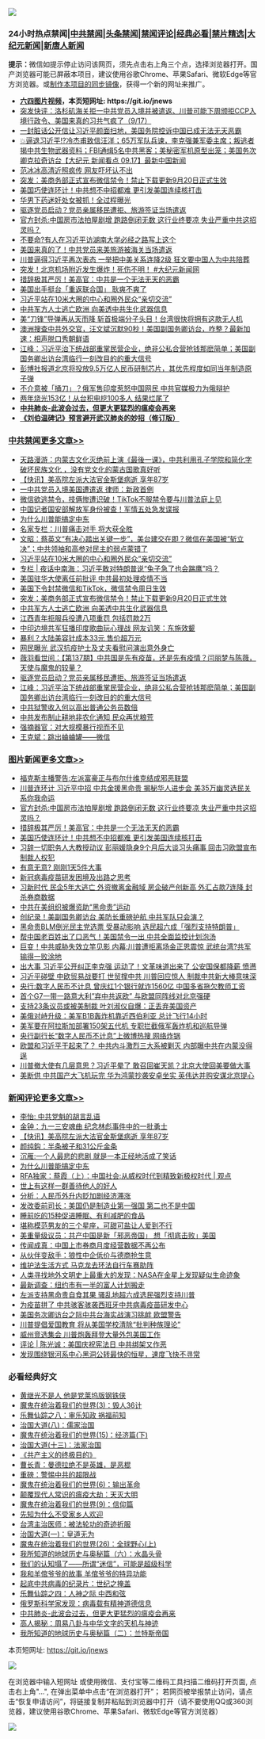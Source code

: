 ![](https://raw.githubusercontent.com/fqnews/bnews/master/64photo/fqnews-qr.jpg)

<div id="tt">
<h3>24小时热点禁闻|<a href="#%E4%B8%AD%E5%85%B1%E7%A6%81%E9%97%BB%E6%9B%B4%E5%A4%9A%E6%96%87%E7%AB%A0">中共禁闻</a>|<a href="#%E5%9B%BE%E7%89%87%E6%96%B0%E9%97%BB%E6%9B%B4%E5%A4%9A%E6%96%87%E7%AB%A0">头条禁闻</a>|<a href="#%E6%96%B0%E9%97%BB%E8%AF%84%E8%AE%BA%E6%9B%B4%E5%A4%9A%E6%96%87%E7%AB%A0">禁闻评论|<a href="#%E5%BF%85%E7%9C%8B%E7%BB%8F%E5%85%B8%E5%A5%BD%E6%96%87">经典必看|<a href="/video.md#%E7%A6%81%E7%89%87%E7%B2%BE%E9%80%89">禁片精选</a>|<a href="https://github.com/fqnews/djy/blob/master/gb/nf1351518.md#1">大纪元新闻</a>|<a href="https://github.com/fqnews/ntdtv/blob/master/gb/prog204.md#1">新唐人新闻</a></h3>
<div><b>提示：</b>微信如提示停止访问该网页，须先点击右上角三个点，选择浏览器打开。国产浏览器可能已屏蔽本项目，建议使用谷歌Chrome、苹果Safari、微软Edge等官方浏览器。或<a href="https://github.com/fqnews/bnews/blob/master/%E5%88%B6%E4%BD%9Cgit%E7%A6%81%E9%97%BB%E9%95%9C%E5%83%8F.md">制作本项目的同步镜像</a>，获得一个新的网址来推广。</div>
<ul>
<li><b><a href="http://d1.bdrive.tk/64.mp4" target="_blank">六四图片视频</a>，本页短网址: https://git.io/jnews</b></li>
<li><a href="/bannedvideo/20200918/1398605.md">突发快评：洛杉矶海关拒一中共党员入境并被遣返、川普可能下周颁拒CCP入境行政令、美国来真的习共气疯了（9/17）</a></li>
<li><a href="/bannedvideo/20200918/1398380.md">一封脏话公开信让习近平颜面扫地，美国务院控诉中国已成无法无天恶霸</a></li>
<li><a href="/bannedvideo/20200918/1398541.md">💥逼退习近平⁉️冷杰甫致信汪洋；65万军队兵谏，李克强兼军委主席；叛逃者揭中共生物武器资料；FBI通缉5名中共黑客；美秘密军机原型出笼；美国务次卿克拉奇访台【大纪元 新闻看点 09.17】最新中国新闻</a></li>
<li><a href="/yule/20200918/1398681.md">范冰冰高清近照疯传 网友吓坏认不出</a></li>
<li><a href="/cbnews/20200918/1398871.md">突发：美商务部正式宣布微信禁令！禁止下载更新9月20日正式生效</a></li>
<li><a href="/topimagenews/20200918/1398542.md">美国巧使连环计！中共想不中招都难 更引发美国连续核打击</a></li>
<li><a href="/baitai/20200918/1398555.md">华男下药迷奸处女被抓！全过程曝光</a></li>
<li><a href="/cbnews/20200918/1398637.md">驱逐党员启动？党员亲属移民遭拒、旅游签证当场遣返</a></li>
<li><a href="/topimagenews/20200918/1398855.md">官方封杀:中国房市法拍屋剧增 跑路倒闭无数 这行业终要凉 失业严重中共这招灵吗？</a></li>
<li><a href="/cnnews/20200919/1399016.md">不要命?有人在习近平访湖南大学必经之路写上这个</a></li>
<li><a href="/comments/20200918/1398846.md">美国来真的了！中共党员来美旅游被海关当场遣返</a></li>
<li><a href="/cnnews/20200918/1398928.md">川普逼得习近平再次表态 一举把中美关系连降2级 狂文要中国人为中共陪葬</a></li>
<li><a href="/bannedvideo/20200919/1399026.md">突发！北京机场附近发生爆炸！死伤不明！ #大纪元新闻网</a></li>
<li><a href="/topimagenews/20200918/1398671.md">措辞极其严厉！美高官：中共是一个无法无天的恶霸</a></li>
<li><a href="/cnnews/20200918/1398789.md">美国出手挺台「重返联合国」 耿爽不爽了</a></li>
<li><a href="/cbnews/20200919/1399072.md">习近平站在10米大圈的中心和圈外民众“亲切交流”</a></li>
<li><a href="/cbnews/20200918/1398753.md">中共军方人士逃亡欧洲 向美透中共生化武器信息</a></li>
<li><a href="/worldnews/20200918/1398720.md">美“刀锋”导弹再从天而降 斩首极端分子头目！台湾很快将拥有这款无人机</a></li>
<li><a href="/bannedvideo/20200918/1398592.md">澳洲搜查中共外交官，汪文斌沉默90秒！美国副国务卿访台，咋整？最新加速：相声脱口秀朝鲜语</a></li>
<li><a href="/cbnews/20200918/1398663.md">江峰：习近平治下统战部重掌民营企业，绝非公私合营抢钱那麽简单；美国副国务卿出访台湾临行一刻改目的的重大信号</a></li>
<li><a href="/headline/20200919/1398995.md">彭博社报道北京将投放9.5万亿人民币研制芯片，其优先程度如同当年制造原子弹</a></li>
<li><a href="/cnnews/20200918/1398578.md">不介意被「捅刀」？俄军售印度惹怒中国网民 中共官媒极力为俄辩护</a></li>
<li><a href="/cnnews/20200918/1398667.md">两年烧光153亿！从台积电挖100多人 结果烂尾了</a></li>
<li><b><a href="/comments/20200211/1275071.md" target="_blank">中共肺炎-此波会过去，但更大更猛烈的瘟疫会再来</a></b></li>
<li><b><a href="/comments/20200207/1272816.md" target="_blank">《刘伯温碑记》预言避开武汉肺炎的妙招（修订版）</a></b></li>
</ul>
</div>

<div class="catlist">
<h3><a href="/cbnews/" target="_blank">中共禁闻</a><span><a href="/cbnews/" target="_blank" rel="nofollow">更多文章>></a></span></h3>
<ul>
<li><a href="/cbnews/20200919/1399135.md" target="_blank">天路漫游：内蒙古文化灭绝前上演《最後一课》，中共利用孔子学院和简化字破坏民族文化 ，没有党文化的蒙古国歌真好听</a></li>
<li><a href="/comments/20200919/1399129.md" target="_blank">【快讯】美高院左派大法官金斯堡病逝 享年87岁</a></li>
<li><a href="/cbnews/20200919/1398956.md" target="_blank">一中共党员入境美国遭遣返 律师：新政首例</a></li>
<li><a href="/cbnews/20200919/1399011.md" target="_blank">微信欲逃禁令，技俩惨遭识破！TikTok不服禁令要与川普法庭上见</a></li>
<li><a href="/cbnews/20200919/1399073.md" target="_blank">中国记者国安部解放军身份被查！军情五处急发谍报</a></li>
<li><a href="/comments/20200919/1399079.md" target="_blank">为什么川普能搞定中东</a></li>
<li><a href="/cbnews/20200919/1399096.md" target="_blank">名家专栏：川普痛击对手 将大获全胜</a></li>
<li><a href="/cbnews/20200919/1399118.md" target="_blank">文昭：蔡英文“有决心踏出关键一步”，美台建交在即？微信在美国被“斩立决”；中共领袖和高参对民主的弱点蒙错了</a></li>
<li><a href="/cbnews/20200919/1399072.md" target="_blank">习近平站在10米大圈的中心和圈外民众“亲切交流”</a></li>
<li><a href="/cbnews/20200919/1399035.md" target="_blank">专栏 | 夜话中南海：习近平敢对特朗普说“兔子急了也会踹鹰”吗？</a></li>
<li><a href="/cbnews/20200919/1399028.md" target="_blank">美国驻华大使离任前批评 中共最初处理疫情不当</a></li>
<li><a href="/cbnews/20200918/1398952.md" target="_blank">美国下令封禁微信和TikTok，微信禁令周日生效</a></li>
<li><a href="/cbnews/20200918/1398871.md" target="_blank">突发：美商务部正式宣布微信禁令！禁止下载更新9月20日正式生效</a></li>
<li><a href="/cbnews/20200918/1398753.md" target="_blank">中共军方人士逃亡欧洲 向美透中共生化武器信息</a></li>
<li><a href="/cbnews/20200918/1398785.md" target="_blank">江西青年拒服兵役遭八项重罚 包括罚款2万</a></li>
<li><a href="/cbnews/20200918/1398736.md" target="_blank">中印边境共军狂播印度歌曲玩心理战 网友讥笑：东施效颦</a></li>
<li><a href="/cbnews/20200918/1398696.md" target="_blank">暴利？大陆美容针成本33元 售价超万元</a></li>
<li><a href="/cbnews/20200918/1398689.md" target="_blank">网民曝光 武汉抗疫护士及丈夫看慰问演出意外身亡</a></li>
<li><a href="/cbnews/20200918/1398684.md" target="_blank">薇羽看世间：【第137期】中共国是先有疫苗，还是先有疫情？闫丽梦与陈薇，天使与魔鬼的较量？</a></li>
<li><a href="/cbnews/20200918/1398637.md" target="_blank">驱逐党员启动？党员亲属移民遭拒、旅游签证当场遣返</a></li>
<li><a href="/cbnews/20200918/1398663.md" target="_blank">江峰：习近平治下统战部重掌民营企业，绝非公私合营抢钱那麽简单；美国副国务卿出访台湾临行一刻改目的的重大信号</a></li>
<li><a href="/cbnews/20200918/1398654.md" target="_blank">中共狱警收入何以高出普通公务员数倍</a></li>
<li><a href="/cbnews/20200918/1398593.md" target="_blank">中共发布制止耕地非农化通知 民众再忧粮荒</a></li>
<li><a href="/cbnews/20200918/1398564.md" target="_blank">强摘器官：对大规模暴行视而不见</a></li>
<li><a href="/cbnews/20200918/1398383.md" target="_blank">王克斌：跳出蛐蛐罐——微信</a></li>

</ul>
</div>
<div class="catlist">
<h3><a href="/topimagenews/" target="_blank">图片新闻</a><span><a href="/topimagenews/" target="_blank" rel="nofollow">更多文章>></a></span></h3>
<ul>
<li><a href="/topimagenews/20200919/1399027.md" target="_blank">福克斯主播警告:左派富豪正与布尔什维克结成邪恶联盟</a></li>
<li><a href="/topimagenews/20200919/1398980.md" target="_blank">川普连环计 习近平中招 中共金援黑命贵 揭秘华人进步会 美35万幽灵选民关系你我命运</a></li>
<li><a href="/topimagenews/20200918/1398855.md" target="_blank">官方封杀:中国房市法拍屋剧增 跑路倒闭无数 这行业终要凉 失业严重中共这招灵吗？</a></li>
<li><a href="/topimagenews/20200918/1398671.md" target="_blank">措辞极其严厉！美高官：中共是一个无法无天的恶霸</a></li>
<li><a href="/topimagenews/20200918/1398542.md" target="_blank">美国巧使连环计！中共想不中招都难 更引发美国连续核打击</a></li>
<li><a href="/topimagenews/20200917/1398314.md" target="_blank">习辞一切职务人大教授动议 彭丽媛隐身9个月后大谈习头痛事 回击习欧盟宣布制裁人权犯</a></li>
<li><a href="/topimagenews/20200917/1398231.md" target="_blank">有意无意? 刚刚1天5件大事</a></li>
<li><a href="/comments/20200917/1029129.md" target="_blank">新冠病毒疫苗研发困境及出路之思考</a></li>
<li><a href="/topimagenews/20200917/1398208.md" target="_blank">习新时代 民企5年大逃亡 外资撤离金融域 房企破产创新高 外汇占款7连降 封杀券商数据</a></li>
<li><a href="/topimagenews/20200917/1398166.md" target="_blank">中共在美组织被爆资助“黑命贵”运动</a></li>
<li><a href="/topimagenews/20200917/1398096.md" target="_blank">创纪录！美副国务卿访台 美防长重磅护航 中共军队只会演？</a></li>
<li><a href="/topimagenews/20200917/1398029.md" target="_blank">黑命贵BLM倒光民主党选票 受暴动影响 选民超六成「强烈支持特朗普」</a></li>
<li><a href="/topimagenews/20200917/1398027.md" target="_blank">帮中国老百姓出了口恶气！美国禁令一出 中共全面监控计划泡汤</a></li>
<li><a href="/topimagenews/20200917/1397683.md" target="_blank">巨变！中共威胁失效立竿见影 内幕:川普遭拒离场金正恩震惊 武统台湾?共军输得一败涂地</a></li>
<li><a href="/topimagenews/20200916/1397636.md" target="_blank">出大事 习近平公开纠正李克强 运动了！文革味道出来了 公安国保都降薪 愤懑</a></li>
<li><a href="/topimagenews/20200916/1397568.md" target="_blank">习近平碰壁 中欧贸易战要打 世贸撑中共 川普回应惊人 制裁中共新大棒意味深</a></li>
<li><a href="/topimagenews/20200916/1397492.md" target="_blank">央行:数字人民币不计息 曾庆红1个银行就诈1560亿 中国多省拖欠教师工资</a></li>
<li><a href="/topimagenews/20200916/1397450.md" target="_blank">首个G7一带一路意大利&#8221;弃中共返欧&#8221; 与欧盟同阵线对北京强硬</a></li>
<li><a href="/topimagenews/20200916/1397396.md" target="_blank">支持23条议员或被美制裁 叶刘淑仪自爆：正丢弃美国资产</a></li>
<li><a href="/topimagenews/20200916/1397395.md" target="_blank">美俄对峙升级：美军B1B轰炸机靠近西伯利亚 总计飞行14小时</a></li>
<li><a href="/topimagenews/20200916/1397334.md" target="_blank">美军要在阿拉斯加部署150架五代机 专职拦截俄军轰炸机和巡航导弹</a></li>
<li><a href="/topimagenews/20200916/1397317.md" target="_blank">央行副行长“数字人民币不计息”上微博热搜 网络炸锅</a></li>
<li><a href="/topimagenews/20200915/1397006.md" target="_blank">欧盟和习近平干起来了？ 中共内斗激烈三大系被剿灭 内部曝中共在内蒙没得逞</a></li>
<li><a href="/topimagenews/20200915/1396933.md" target="_blank">川普撤大使有几层意思？习近平晕了 敢召回崔天凯？北京大使回美要做大事</a></li>
<li><a href="/topimagenews/20200915/1396918.md" target="_blank">美断供 中共国产大飞机玩完 华为鸿蒙抄袭安卓坐实 英伟达并购安谋北京提心</a></li>

</ul>
</div>
<div class="catlist">
<h3><a href="/comments/" target="_blank">新闻评论</a><span><a href="/comments/" target="_blank" rel="nofollow">更多文章>></a></span></h3>
<ul>
<li><a href="/comments/20200919/1399147.md" target="_blank">李怡: 中共党魁的胡言乱语</a></li>
<li><a href="/comments/20200919/1399146.md" target="_blank">金钟：九一三安魂曲 纪念林彪事件中的一批勇士</a></li>
<li><a href="/comments/20200919/1399129.md" target="_blank">【快讯】美高院左派大法官金斯堡病逝 享年87岁</a></li>
<li><a href="/comments/20200919/1399122.md" target="_blank">颜纯鈎：半条被子和31公斤金条</a></li>
<li><a href="/comments/20200919/1399121.md" target="_blank">沉雁:一个人最悲的悲剧 就是一本正经地活成了笑话</a></li>
<li><a href="/comments/20200919/1399079.md" target="_blank">为什么川普能搞定中东</a></li>
<li><a href="/comments/20200919/1399093.md" target="_blank">RFA独家：蔡霞（上）：中国社会:从威权时代到精致新极权时代 | 观点</a></li>
<li><a href="/comments/20200919/1399102.md" target="_blank">世上有这样一群善待他人的好人</a></li>
<li><a href="/comments/20200919/1399101.md" target="_blank">分析：人民币外升内贬加剧经济滞涨</a></li>
<li><a href="/comments/20200919/1399100.md" target="_blank">发改委前司长：美国仍是制造业第一强国 第二也不是中国</a></li>
<li><a href="/comments/20200919/1399099.md" target="_blank">睡前吃的15种促进睡眠、有利减肥的食品</a></li>
<li><a href="/comments/20200919/1399098.md" target="_blank">堪称模范男友的三个星座，可甜可盐让人爱到不行</a></li>
<li><a href="/comments/20200919/1399090.md" target="_blank">美重量级议员：共产中国是新「邪恶帝国」 想「彻底击败」美国</a></li>
<li><a href="/comments/20200919/1399089.md" target="_blank">传闻成真：中国上市券商月度经营数据不再公布</a></li>
<li><a href="/comments/20200919/1399088.md" target="_blank">从伙伴变敌手：狼性中企低价与德商抢生意</a></li>
<li><a href="/comments/20200919/1399087.md" target="_blank">维护法生活方式 马克龙去环法自行车赛助阵</a></li>
<li><a href="/comments/20200919/1399080.md" target="_blank">人类寻找地外文明史上最重大的发现：NASA在金星上发现疑似生命迹象</a></li>
<li><a href="/comments/20200919/1399066.md" target="_blank">最新调查：纽约市有一半的富人计划搬走</a></li>
<li><a href="/comments/20200919/1399065.md" target="_blank">左派支持黑命贵自食其果 骚乱地超六成选民强烈支持川普</a></li>
<li><a href="/comments/20200919/1399064.md" target="_blank">为疫苗拼了 中共骇客骇袭西班牙中共病毒疫苗研发中心</a></li>
<li><a href="/comments/20200919/1399057.md" target="_blank">美国务次卿访台之际中共台海实战演习挑衅 欧盟警告</a></li>
<li><a href="/comments/20200919/1399036.md" target="_blank">川普提倡爱国教育 将从美国学校清除“批判种族理论”</a></li>
<li><a href="/comments/20200919/1399023.md" target="_blank">威州竞选集会 川普炮轰拜登大量外包美国工作</a></li>
<li><a href="/comments/20200919/1399019.md" target="_blank">评论 | 陈光诚：美国庆祝宪法日 中共绑架又作恶</a></li>
<li><a href="/comments/20200919/1398991.md" target="_blank">发现围绕银河系中心黑洞公转最快的恒星，速度飞快不寻常</a></li>

</ul>
</div>

<div class="catlist">
<h3>必看经典好文</h3>
<ul>
<li><a href="/lifebaike/20190522/1131765.md" target="_blank">黄继光不是人 他是党莱坞版钢铁侠</a></li>
<li><a href="/topimagenews/20180521/945342.md" target="_blank">魔鬼在统治着我们的世界(3)：毁人36计</a></li>
<li><a href="/tculture/20170717/792953.md" target="_blank">乐舞仙踪之八：审乐知政 祸福前知</a></li>
<li><a href="/cbnews/20190424/914482.md" target="_blank">治国大道(八)：儒家治国</a></li>
<li><a href="/topimagenews/20180610/955499.md" target="_blank">魔鬼在统治着我们的世界(15)：经济篇(下)</a></li>
<li><a href="/cbnews/20180319/916654.md" target="_blank">治国大道(十三)：法家治国</a></li>
<li><a href="/bookwiki/20171120/858084.md" target="_blank">《共产主义的终极目的》</a></li>
<li><a href="/comments/20180726/727420.md" target="_blank">曹长青：曼德拉绝不是英雄，是恶棍</a></li>
<li><a href="/comments/20200717/1362287.md" target="_blank">重磅：警惕中共的超限战</a></li>
<li><a href="/topimagenews/20180524/947358.md" target="_blank">魔鬼在统治着我们的世界(6)：输出革命</a></li>
<li><a href="/comments/20200619/783185.md" target="_blank">颠覆现代人常识的瘟疫大劫：天灭大明</a></li>
<li><a href="/topimagenews/20180529/949649.md" target="_blank">魔鬼在统治着我们的世界(9)：信仰篇</a></li>
<li><a href="/comments/20200620/1346848.md" target="_blank">先知为什么不受家乡人欢迎</a></li>
<li><a href="/comments/20200801/1373219.md" target="_blank">台湾主治医师：被法轮功的奇迹折服</a></li>
<li><a href="/cbnews/20180307/911097.md" target="_blank">治国大道(一)：皇道无为</a></li>
<li><a href="/comments/20181210/1044798.md" target="_blank">魔鬼在统治着我们的世界(26)：全球野心(上)</a></li>
<li><a href="/cbnews/20171115/856086.md" target="_blank">我所知道的地球历史与奥秘篇（六）：水晶头骨</a></li>
<li><a href="/sohnews/20161029/607205.md" target="_blank">我们的认知塌了——所谓“迷信”，可能是超级科学</a></li>
<li><a href="/tculture/20200917/1398046.md" target="_blank">我和羊倌爷爷的故事 羊倌爷爷的特异功能</a></li>
<li><a href="/comments/20200702/1354076.md" target="_blank">起底中共病毒的纪录片：世纪之掩盖</a></li>
<li><a href="/tculture/20190101/791144.md" target="_blank">乐舞仙踪之四：人神之际 中西和弦</a></li>
<li><a href="/cbnews/20200823/1384378.md" target="_blank">俄罗斯科学家发现：病毒载有精神道德信息</a></li>
<li><a href="/comments/20200211/1275071.md" target="_blank">中共肺炎-此波会过去，但更大更猛烈的瘟疫会再来</a></li>
<li><a href="/aomi/history/20170924/831575.md" target="_blank">高人揭秘：周易八卦与中华文字的天机与神迹</a></li>
<li><a href="/tculture/xiulian/20170614/774347.md" target="_blank">我所知道的地球历史与奥秘篇（二）：兰特斯帝国</a></li>

</ul>
</div>

本页短网址: https://git.io/jnews

![](https://raw.githubusercontent.com/fqnews/bnews/master/64photo/fqnews-qr.jpg)

在浏览器中输入短网址 或使用微信、支付宝等二维码工具扫描二维码打开页面, 点击右上角"...", 在弹出菜单中点击“在浏览器打开”； 若网页被举报禁止访问，请点击“恢复申请访问”，将链接复制并粘贴到浏览器中打开（请不要使用QQ或360浏览器，建议使用谷歌Chrome、苹果Safari、微软Edge等官方浏览器）

![](https://raw.githubusercontent.com/fqnews/bnews/master/64photo/wx.jpg)